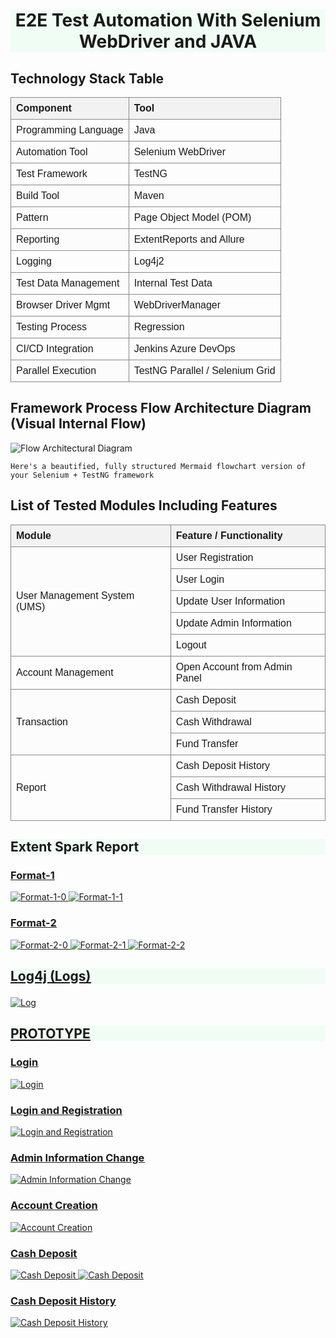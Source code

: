 <h1 align="center" style="text-decoration: none;  background-color: #F0FDF4;">E2E Test Automation With Selenium WebDriver and JAVA</h1>


## Technology Stack Table 

| **Component**        | **Tool**                        |
|----------------------|---------------------------------|
| Programming Language | Java                            |
| Automation Tool      | Selenium WebDriver              |
| Test Framework       | TestNG                          |
| Build Tool           | Maven                           |
| Pattern              | Page Object Model (POM)         |
| Reporting            | ExtentReports and Allure        |
| Logging              | Log4j2                          |
| Test Data Management | Internal Test Data              |
| Browser Driver Mgmt  | WebDriverManager                |
| Testing Process      | Regression                      |
| CI/CD Integration    | Jenkins  Azure DevOps           |
| Parallel Execution   | TestNG Parallel / Selenium Grid |


## Framework Process Flow Architecture Diagram (Visual Internal Flow)
![Flow Architectural Diagram](src/main/resources/images/architect-flow.png)

    Here's a beautified, fully structured Mermaid flowchart version of your Selenium + TestNG framework


## List of Tested Modules Including Features

<!DOCTYPE html>
<html>
<head>
  <style>
    table {
      border-collapse: collapse;
      width: 100%;
      font-family: Arial, sans-serif;
    }
    th, td {
      border: 1px solid #888;
      padding: 8px;
      text-align: left;
    }
    th {
      background-color: #f2f2f2;
      text-decoration: none;
    }
    tr:nth-child(even) td {
      background-color: #fcfcfc;
    }
  </style>
</head>
<body>


<table>
  <tr>
    <th>Module</th>
    <th>Feature / Functionality</th>
  </tr>
  <tr>
    <td rowspan="5">User Management System (UMS)</td>
    <td>User Registration</td>
  </tr>
  <tr><td>User Login</td></tr>
  <tr><td>Update User Information</td></tr>
  <tr><td>Update Admin Information</td></tr>
  <tr><td>Logout</td></tr>
  <tr>
    <td>Account Management</td>
    <td>Open Account from Admin Panel</td>
  </tr>
  <tr>
    <td rowspan="3">Transaction</td>
    <td>Cash Deposit</td>
  </tr>
  <tr><td>Cash Withdrawal</td></tr>
  <tr><td>Fund Transfer</td></tr>
  <tr>
    <td rowspan="3">Report</td>
    <td>Cash Deposit History</td>
  </tr>
  <tr><td>Cash Withdrawal History</td></tr>
  <tr><td>Fund Transfer History</td></tr>
</table>

</body>
</html>


## <p style="background-color: #F0FDF4;"> Extent Spark Report <p/>
### <u> Format-1 <u/>
![Format-1-0](src/main/resources/images/Screenshot-Format1-0.png)
![Format-1-1](src/main/resources/images/Screenshot-Format1-1.png)
### <u> Format-2 <u/>
![Format-2-0](src/main/resources/images/Screenshot-Format2-0.png)
![Format-2-1](src/main/resources/images/Screenshot-Format2-1.png)
![Format-2-2](src/main/resources/images/Screenshot-Format2-2.png)


## <p style="background-color: #F0FDF4;"> Log4j (Logs) <p/>
![Log](src/main/resources/images/logger-1.png)

## <p style="background-color: #F0FDF4;"> PROTOTYPE <p/>
### Login
![Login](src/main/resources/images/1.png)

### Login and Registration
![Login and Registration](src/main/resources/images/2.png)

### Admin Information Change
![Admin Information Change](src/main/resources/images/3.png)

### Account Creation
![Account Creation](src/main/resources/images/4.png)

### Cash Deposit
![Cash Deposit](src/main/resources/images/6.png)
![Cash Deposit](src/main/resources/images/7.png)

### Cash Deposit History
![Cash Deposit History](src/main/resources/images/8.png)